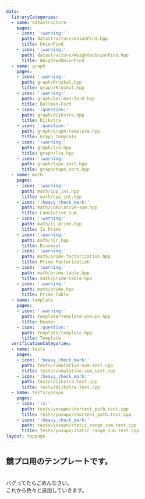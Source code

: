 ```yaml
---
data:
  libraryCategories:
  - name: datastructure
    pages:
    - icon: ':warning:'
      path: datastructure/UnionFind.hpp
      title: UnionFind
    - icon: ':warning:'
      path: datastructure/WeightedUnionFind.hpp
      title: WeightedUnionFind
  - name: graph
    pages:
    - icon: ':warning:'
      path: graph/Kruskal.hpp
      title: graph/Kruskal.hpp
    - icon: ':warning:'
      path: graph/bellman-ford.hpp
      title: Bellman-Ford
    - icon: ':question:'
      path: graph/dijkstra.hpp
      title: Dijkstra
    - icon: ':question:'
      path: graph/graph-template.hpp
      title: Graph Template
    - icon: ':warning:'
      path: graph/lca.hpp
      title: graph/lca.hpp
    - icon: ':warning:'
      path: graph/topo_sort.hpp
      title: graph/topo_sort.hpp
  - name: math
    pages:
    - icon: ':warning:'
      path: math/cpp_int.hpp
      title: math/cpp_int.hpp
    - icon: ':heavy_check_mark:'
      path: math/cumulative-sum.hpp
      title: Cumulative Sum
    - icon: ':warning:'
      path: math/is-prime.hpp
      title: Is Prime
    - icon: ':warning:'
      path: math/nCr.hpp
      title: Binomial
    - icon: ':warning:'
      path: math/prime-factorization.hpp
      title: Prime Factorization
    - icon: ':warning:'
      path: math/prime-table.hpp
      title: math/prime-table.hpp
    - icon: ':warning:'
      path: math/prime.hpp
      title: Prime Table
  - name: template
    pages:
    - icon: ':warning:'
      path: template/template-yosupo.hpp
      title: Header
    - icon: ':question:'
      path: template/template.hpp
      title: Template
  verificationCategories:
  - name: tests
    pages:
    - icon: ':heavy_check_mark:'
      path: tests/cumulative-sum.test.cpp
      title: tests/cumulative-sum.test.cpp
    - icon: ':heavy_check_mark:'
      path: tests/dijkstra.test.cpp
      title: tests/dijkstra.test.cpp
  - name: tests/yosupo
    pages:
    - icon: ':x:'
      path: tests/yosupo/shortest_path.test.cpp
      title: tests/yosupo/shortest_path.test.cpp
    - icon: ':heavy_check_mark:'
      path: tests/yosupo/static_range_sum.test.cpp
      title: tests/yosupo/static_range_sum.test.cpp
layout: toppage
---
```

## 競プロ用のテンプレートです。
<br>
バグってたらごめんなさい。
<br>
これから色々と追加していきます。